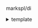 markspl/di

<details>
<summary>template</summary>

# xx/branch-name

## tool-name

-   date
-   architecture
-   data date
-   other key information

## Prompt

````
Detailed description

Code:
```
	code
```
````

## Response

-   Date: xxxx-xx-xx
-   other key information

```
response
```

## Notes

-   extra information

</details>
